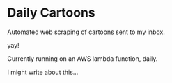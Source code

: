 # Daily Cartoons

Automated web scraping of cartoons sent to my inbox.

yay!

Currently running on an AWS lambda function, daily.

I might write about this...